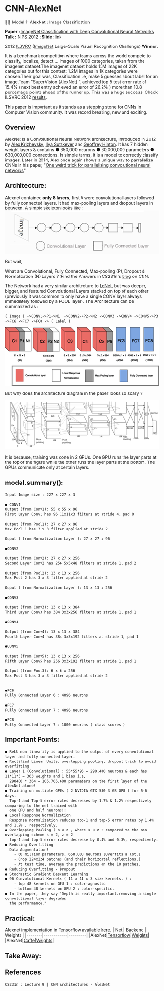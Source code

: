 # CNN-AlexNet
🕵🏻 Model 1: AlexNet : Image Classification

<b>Paper : </b>[ImageNet Classification with Deep Convolutional Neural Networks](https://papers.nips.cc/paper/4824-imagenet-classification-with-deep-convolutional-neural-networks)
<b>Talk :</b> [NIPS 2012](http://videolectures.net/machine_krizhevsky_imagenet_classification/?q=imagenet) ; <b>Slide :</b>[link](https://github.com/SKKSaikia/CNN-AlexNet/blob/master/nips/machine_krizhevsky_imagenet_classification_01.pdf)

2012 [ILSVRC](http://www.image-net.org/challenges/LSVRC/) ([ImageNet](http://www.image-net.org/) Large-Scale Visual Recognition Challenge) <b>Winner</b>.

It is a benchmark competition where teams across the world compete to classify, localize, detect ... images of 1000 categories, taken from the imagenet dataset.The imagenet dataset holds 15M images of 22K categories but for this contest: 1.2M images in 1K categories were chosen.Their goal was, Classification i.e, make 5 guesses about label for an image.Team "SuperVision (AlexNet) ", achieved top 5 test error rate of 15.4% ( next best entry achieved an error of 26.2% ) more than 10.8 percentage points ahead of the runner up. This was a huge success. Check ILSVRC 2012 [results](http://image-net.org/challenges/LSVRC/2012/results.html).

This paper is important as it stands as a stepping stone for CNNs in Computer Vision community. It was record breaking, new and exciting. 

Overview
-
AlexNet is a Convolutional Neural Network architecture, introduced in 2012 by [Alex Krizhevsky](https://scholar.google.com/citations?user=xegzhJcAAAAJ), [Ilya Sutskever](https://scholar.google.com/citations?user=x04W_mMAAAAJ) and [Geoffrey Hinton](https://scholar.google.co.uk/citations?user=JicYPdAAAAAJ). It has 7 hidden weight layers & contains 
● 650,000 neurons
● 60,000,000 parameters
● 630,000,000 connections. In simple terms, it is a model to correctly classify images.
Later in 2014, Alex once again shows a unique way to parrallelize CNNs in his paper, "[One weird trick for parallelizing convolutional neural networks](https://arxiv.org/abs/1404.5997)"

Architecture:
-
Alexnet contained <b>only 8 layers</b>, first 5 were convolutional layers followed by fully connected layers. It had max-pooling layers and dropout layers in between. A simple skeleton looks like :
<img src="https://github.com/SKKSaikia/CNN-AlexNet/blob/master/img/arch-simple.jpg">

But wait,

What are Convolutional, Fully Connected, Max-pooling (P), Dropout & Normalization (N) Layers ?
:Find the Answers in CS231n's [blog](https://cs231n.github.io/convolutional-networks/) on CNN.

The Network had a very similar architecture to [LeNet](https://github.com/SKKSaikia/CNN-LeNet), but was deeper, bigger, and featured Convolutional Layers stacked on top of each other (previously it was common to only have a single CONV layer always immediately followed by a POOL layer). The Architecture can be summarized as :

        
    ( Image ) ->CONV1->P1->N1  ->CONV2->P2->N2 ->CONV3 ->CONV4 ->CONV5->P3 ->FC6 ->FC7 ->FC8 -> ( Label )

<img src="https://github.com/SKKSaikia/CNN-AlexNet/blob/master/img/arch.jpg">

But why does the architecture diagram in the paper looks so scary ? 

<img src="https://github.com/SKKSaikia/CNN-AlexNet/blob/master/img/alexnet.png">

It is because, training was done in 2 GPUs. One GPU runs the layer parts at the top of the figure while the other runs the layer parts at the bottom. The GPUs communicate only at certain layers. 

model.summary():
-

    Input Image size : 227 x 227 x 3
    
    ● CONV1
    Output (from Conv1): 55 x 55 x 96  
    First Layer Conv1 has 96 11x11x3 filters at stride 4, pad 0
    
    Output (from Pool1): 27 x 27 x 96
    Max Pool 1 has 3 x 3 filter applied at stride 2
    
    Ouput ( from Normalization Layer ): 27 x 27 x 96
    
    ●CONV2

    Output (from Conv2): 27 x 27 x 256  
    Second Layer Conv2 has 256 5x5x48 filters at stride 1, pad 2
    
    Output (from Pool2): 13 x 13 x 256
    Max Pool 2 has 3 x 3 filter applied at stride 2
    
    Ouput ( from Normalization Layer ): 13 x 13 x 256
    
    ●CONV3
    
    Output (from Conv3): 13 x 13 x 384
    Third Layer Conv3 has 384 3x3x256 filters at stride 1, pad 1
    
    ●CONV4
    
    Output (from Conv4): 13 x 13 x 384
    Fourth Layer Conv4 has 384 3x3x192 filters at stride 1, pad 1
    
    ●CONV5
    
    Output (from Conv5): 13 x 13 x 256
    Fifth Layer Conv5 has 256 3x3x192 filters at stride 1, pad 1
    
    Output (from Pool3): 6 x 6 x 256
    Max Pool 3 has 3 x 3 filter applied at stride 2
    
    
    ●FC6
    Fully Connected Layer 6 : 4096 neurons
    
    ●FC7
    Fully Connected Layer 7 : 4096 neurons
    
    ●FC8
    Fully Connected Layer 7 : 1000 neurons ( class scores )
    
    
Important Points:
-

    ● ReLU non linearity is applied to the output of every convolutional layer and fully connected layer.
    ● Rectified Linear Units, overlapping pooling, dropout trick to avoid overfitting
    ● Layer 1 (Convolutional) : 55*55*96 = 290,400 neurons & each has 11*11*3 = 363 weights and 1 bias i.e, 
      290400 * 364 = 105,705,600 paramaters on the first layer of the AlexNet alone!
    ● Training on multiple GPUs ( 2 NVIDIA GTX 580 3 GB GPU ) for 5-6 days.
      Top-1 and Top-5 error rates decreases by 1.7% & 1.2% respectively comparing to the net trained with 
      one GPU and half neurons!!
    ● Local Response Normalization
      Response normalization reduces top-1 and top-5 error rates by 1.4% and 1.2% , respectively.
    ● Overlapping Pooling ( s x z , where s < z ) compared to the non-overlapping scheme s = 2, z = 2
      top-1 and top-5 error rates decrease by 0.4% and 0.3%, respectively.
    ● Reducing Overfitting
      Data Augmentation!
        - 60 million parameters, 650,000 neurons (Overfits a lot.)
        - Crop 224x224 patches (and their horizontal reflections.)
        - At test time, average the predictions on the 10 patches.
    ● Reducing Overfitting - Dropout
    ● Stochastic Gradient Descent Learning
    ● 96 Convolutional Kernels ( 11 x 11 x 3 size kernels. ) :
        - top 48 kernels on GPU 1 : color-agnostic
        - bottom 48 kernels on GPU 2 : color-specific.
    ● In the paper, they say "Depth is really important.removing a single convolutional layer degrades
      the performance."
    
    

Practical:
-
Alexnet implementation in Tensorflow available [here](https://www.cs.toronto.edu/~guerzhoy/tf_alexnet/).
| Net | Backend | Weights |
|--------|------------|---------|
|AlexNet|[Tensorflow]()|[Weights]()|
|AlexNet|[Caffe]()|[Weights]()|

Take Away:
-


References
-

    CS231n : Lecture 9 | CNN Architectures - AlexNet
  
  
